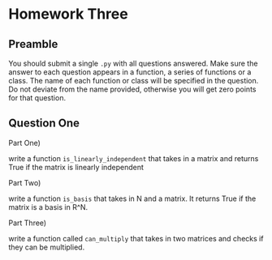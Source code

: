 # Homework Three

## Preamble

You should submit a single `.py` with all questions answered.  Make sure the answer to each question appears in a function, a series of functions or a class.  The name of each function or class will be specified in the question.  Do not deviate from the name provided, otherwise you will get zero points for that question.

## Question One

Part One)

write a function `is_linearly_independent` that takes in a matrix and returns True if the matrix is linearly independent

Part Two)

write a function `is_basis` that takes in N and a matrix.  It returns True if the matrix is a basis in R^N.  

Part Three)

write a function called `can_multiply` that takes in two matrices and checks if they can be multiplied.
